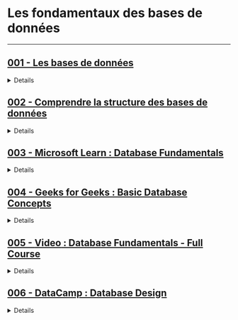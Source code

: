 # **Les fondamentaux des bases de données**

---

## [001 - Les bases de données](https://www.coursera.org/learn/introduction-to-databases?specialization=meta-database-engineer)

<details>
  <summary>Details</summary>
</details>

## [002 - Comprendre la structure des bases de données](https://youtube.com/playlist?list=PLB9AbbTDeBzT9JN8-Ow669spvEN8DKAwp&si=JKhUoXk1d3fJASV1)

<details>
  <summary>Details</summary>
</details>

## [003 - Microsoft Learn : Database Fundamentals](https://learn.microsoft.com/en-us/shows/dbfundamentals/)

<details>
  <summary>Details</summary>

</details>

## [004 - Geeks for Geeks : Basic Database Concepts](https://www.geeksforgeeks.org/basic-database-concepts/)

<details>
  <summary>Details</summary>

</details>

## [005 - **Video** : Database Fundamentals - Full Course](https://youtu.be/mhsp1SSiugk?si=2yGECPY1QMvcuJc_)

<details>
  <summary>Details</summary>

</details>

## [006 - DataCamp : Database Design](https://www.datacamp.com/courses/database-design)

<details>
  <summary>Details</summary>

</details>
